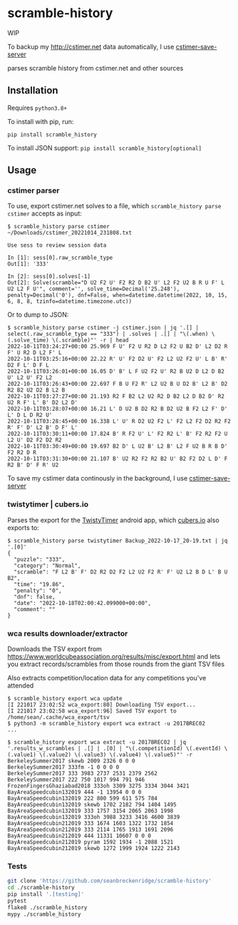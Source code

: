 # scramble-history

WIP

To backup my <http://cstimer.net> data automatically, I use [cstimer-save-server](https://github.com/seanbreckenridge/cstimer-save-server)

parses scramble history from cstimer.net and other sources

## Installation

Requires `python3.8+`

To install with pip, run:

    pip install scramble_history

To install JSON support: `pip install scramble_history[optional]`

## Usage

### cstimer parser

To use, export cstimer.net solves to a file, which `scramble_history parse cstimer` accepts as input:

```
$ scramble_history parse cstimer ~/Downloads/cstimer_20221014_231808.txt

Use sess to review session data

In [1]: sess[0].raw_scramble_type
Out[1]: '333'

In [2]: sess[0].solves[-1]
Out[2]: Solve(scramble="D U2 F2 U' F2 R2 D B2 U' L2 F2 U2 B R U F' L U2 L2 F U'", comment='', solve_time=Decimal('25.248'), penalty=Decimal('0'), dnf=False, when=datetime.datetime(2022, 10, 15, 6, 8, 8, tzinfo=datetime.timezone.utc))
```

Or to dump to JSON:

```
$ scramble_history parse cstimer -j cstimer.json | jq '.[] | select(.raw_scramble_type == "333") | .solves | .[] | "\(.when) \(.solve_time) \(.scramble)"' -r | head
2022-10-11T03:24:27+00:00 25.969 F U' F2 U R2 D L2 F2 U B2 D' L2 D2 R F' U R2 D L2 F' L
2022-10-11T03:25:16+00:00 22.22 R' U' F2 D2 U' F2 L2 U2 F2 U' L B' R' D2 F L' D F L
2022-10-11T03:26:01+00:00 16.05 D' B' L F U2 F2 U' R2 B U2 D L2 D B2 U' L2 U' F2 L2
2022-10-11T03:26:43+00:00 22.697 F B U F2 R' L2 U2 B U D2 B' L2 B' D2 R2 B2 U2 D2 B L2 B
2022-10-11T03:27:27+00:00 21.193 R2 F B2 L2 U2 R2 D B2 L2 D B2 D' R2 U2 R F' L' B' D2 L2 D'
2022-10-11T03:28:07+00:00 16.21 L' D U2 B D2 R2 B D2 U2 B F2 L2 F' D' L' D L D R2 U'
2022-10-11T03:28:45+00:00 16.338 L' U' R D2 U2 F2 L' F2 L2 F2 D2 R2 F2 R' F' D' L2 B' D F' L'
2022-10-11T03:30:11+00:00 17.824 B' R F2 U' L' F2 R2 L' B' F2 R2 F2 U L2 U' D2 F2 D2 R2
2022-10-11T03:30:49+00:00 19.697 B2 D' L U2 B' L2 B' L2 F U2 B R B D' F2 R2 D R
2022-10-11T03:31:30+00:00 21.107 B' U2 R2 F2 R2 B2 U' B2 F2 D2 L D' F R2 B' D' F R' U2
```

To save my cstimer data continously in the background, I use [cstimer-save-server](https://github.com/seanbreckenridge/cstimer-save-server)

### twistytimer | cubers.io

Parses the export for the [TwistyTimer](https://play.google.com/store/apps/details?id=com.aricneto.twistytimer&hl=en_US&gl=US) android app, which [cubers.io](https://www.cubers.io/) also exports to:

```
$ scramble_history parse twistytimer Backup_2022-10-17_20-19.txt | jq '.[0]'
{
  "puzzle": "333",
  "category": "Normal",
  "scramble": "F L2 B' F' D2 R2 D2 F2 L2 U2 F2 R' F' U2 L2 B D L' B U B2",
  "time": "19.86",
  "penalty": "0",
  "dnf": false,
  "date": "2022-10-18T02:00:42.099000+00:00",
  "comment": ""
}
```

### wca results downloader/extractor

Downloads the TSV export from <https://www.worldcubeassociation.org/results/misc/export.html> and lets you extract records/scrambles from those rounds from the giant TSV files

Also extracts competition/location data for any competitions you've attended

```
$ scramble_history export wca update
[I 221017 23:02:52 wca_export:80] Downloading TSV export...
[I 221017 23:02:58 wca_export:96] Saved TSV export to /home/sean/.cache/wca_export/tsv
$ python3 -m scramble_history export wca extract -u 2017BREC02
...

$ scramble_history export wca extract -u 2017BREC02 | jq '.results_w_scrambles | .[] | .[0] | "\(.competitionId) \(.eventId) \(.value1) \(.value2) \(.value3) \(.value4) \(.value5)"' -r
BerkeleySummer2017 skewb 2009 2326 0 0 0
BerkeleySummer2017 333fm -1 0 0 0 0
BerkeleySummer2017 333 3983 2737 2531 2379 2562
BerkeleySummer2017 222 750 1017 994 791 946
FrozenFingersGhaziabad2018 333oh 3309 3275 3334 3044 3421
BayAreaSpeedcubin132019 444 -1 13954 0 0 0
BayAreaSpeedcubin132019 222 800 599 611 575 784
BayAreaSpeedcubin132019 skewb 1702 2182 794 1404 1495
BayAreaSpeedcubin132019 333 1757 3154 2065 2063 1998
BayAreaSpeedcubin132019 333oh 3988 3233 3416 4600 3839
BayAreaSpeedcubin212019 333 1674 1603 1322 1732 1854
BayAreaSpeedcubin212019 333 2114 1765 1913 1691 2096
BayAreaSpeedcubin212019 444 11331 10607 0 0 0
BayAreaSpeedcubin212019 pyram 1592 1934 -1 2088 1521
BayAreaSpeedcubin212019 skewb 1272 1999 1924 1222 2143
```

### Tests

```bash
git clone 'https://github.com/seanbreckenridge/scramble-history'
cd ./scramble-history
pip install '.[testing]'
pytest
flake8 ./scramble_history
mypy ./scramble_history
```
